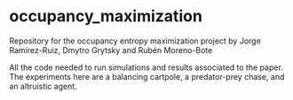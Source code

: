 # occupancy_maximization
Repository for the occupancy entropy maximization project by Jorge Ramírez-Ruiz, Dmytro Grytsky and Rubén Moreno-Bote

All the code needed to run simulations and results associated to the paper. The experiments here are a balancing cartpole, a predator-prey chase, and an altruistic agent.
